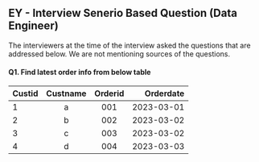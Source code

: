 ## EY - Interview Senerio Based Question (Data Engineer)

The interviewers at the time of the interview asked the questions that are addressed below. We are not mentioning sources of the questions.

#### Q1. Find latest order info from below table 

| Custid | Custname | Orderid | Orderdate|
|--------|:--------:|:-------:|---------:|
| 1      | a        | 001     |2023-03-01|
| 2      | b        | 002     |2023-03-02|
|3|c|003|2023-03-02|
|4|d|004|2023-03-03|



